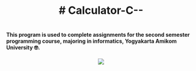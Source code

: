 <h1 align = "center"># Calculator-C-- <h1>
<h4 align = "left">This program is used to complete assignments for the second semester programming course, majoring in informatics, Yogyakarta Amikom University 🤓.<h4>
  
<p align="center"><a><img align="middle" src="https://user-images.githubusercontent.com/114411272/223685238-2b904cdf-433f-49a3-b041-663b19be1cbe.png"></a></p>



